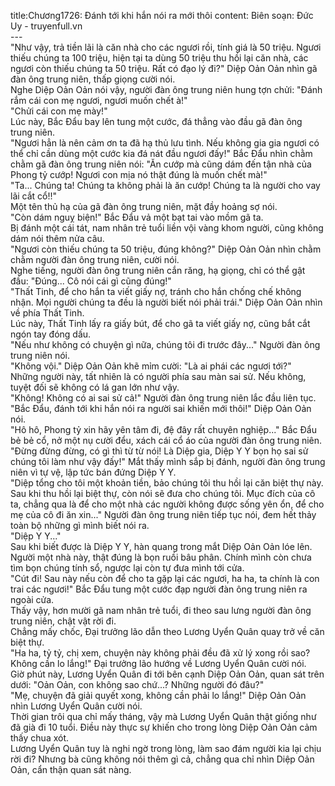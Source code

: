 title:Chương1726: Đánh tới khi hắn nói ra mới thôi
content:
Biên soạn: Đức Uy - truyenfull.vn<br>---<br>"Như vậy, trả tiền lãi là căn nhà cho các ngươi rồi, tính giá là 50 triệu. Ngươi thiếu chúng ta 100 triệu, hiện tại ta dùng 50 triệu thu hồi lại căn nhà, các ngươi còn thiếu chúng ta 50 triệu. Rất có đạo lý đi?" Diệp Oản Oản nhìn gã đàn ông trung niên, thấp giọng cười nói.<br>Nghe Diệp Oản Oản nói vậy, người đàn ông trung niên hung tợn chửi: "Đánh rắm cái con mẹ ngươi, ngươi muốn chết à!"<br>"Chửi cái con mẹ mày!"<br>Lúc này, Bắc Đẩu bay lên tung một cước, đá thẳng vào đầu gã đàn ông trung niên.<br>"Ngươi hẳn là nên cảm ơn ta đã hạ thủ lưu tình. Nếu không gia gia ngươi có thể chỉ cần dùng một cước kia đá nát đầu ngươi đấy!" Bắc Đẩu nhìn chằm chằm gã đàn ông trung niên nói: "Ăn cướp mà cũng dám đến tận nhà của Phong tỷ cướp! Ngươi con mịa nó thật đúng là muốn chết mà!"<br>"Ta... Chúng ta! Chúng ta không phải là ăn cướp! Chúng ta là người cho vay lãi cắt cổ!!"<br>Một tên thủ hạ của gã đàn ông trung niên, mặt đầy hoảng sợ nói.<br>"Còn dám nguỵ biện!" Bắc Đẩu vả một bạt tai vào mồm gã ta.<br>Bị đánh một cái tát, nam nhân trẻ tuổi liền vội vàng khom người, cũng không dám nói thêm nửa câu.<br>"Ngươi còn thiếu chúng ta 50 triệu, đúng không?" Diệp Oản Oản nhìn chằm chằm người đàn ông trung niên, cười nói.<br>Nghe tiếng, người đàn ông trung niên cắn răng, hạ giọng, chỉ có thể gật đầu: "Đúng... Cô nói cái gì cũng đúng!"<br>"Thất Tinh, để cho hắn ta viết giấy nợ, tránh cho hắn chống chế không nhận. Mọi người chúng ta đều là người biết nói phải trái." Diệp Oản Oản nhìn về phía Thất Tinh.<br>Lúc này, Thất Tinh lấy ra giấy bút, để cho gã ta viết giấy nợ, cũng bắt cắt ngón tay đóng dấu.<br>"Nếu như không có chuyện gì nữa, chúng tôi đi trước đây..." Người đàn ông trung niên nói.<br>"Không vội." Diệp Oản Oản khẽ mỉm cười: "Là ai phái các ngươi tới?"<br>Những người này, tất nhiên là có người phía sau màn sai sử. Nếu không, tuyệt đối sẽ không có lá gan lớn như vậy.<br>"Không! Không có ai sai sử cả!" Người đàn ông trung niên lắc đầu liên tục.<br>"Bắc Đẩu, đánh tới khi hắn nói ra người sai khiến mới thôi!" Diệp Oản Oản nói.<br>"Hô hô, Phong tỷ xin hãy yên tâm đi, đệ đây rất chuyên nghiệp..." Bắc Đẩu bẻ bẻ cổ, nở một nụ cười đểu, xách cái cổ áo của người đàn ông trung niên.<br>"Đừng đừng đừng, có gì thì từ từ nói! Là Diệp gia, Diệp Y Y bọn họ sai sử chúng tôi làm như vậy đấy!" Mắt thấy mình sắp bị đánh, người đàn ông trung niên vì tự vệ, lập tức bán đứng Diệp Y Y.<br>"Diệp tổng cho tôi một khoản tiền, bảo chúng tôi thu hồi lại căn biệt thự này. Sau khi thu hồi lại biệt thự, còn nói sẽ đưa cho chúng tôi. Mục đích của cô ta, chẳng qua là để cho một nhà các người không được sống yên ổn, để cho mẹ của cô đi ăn xin..." Người đàn ông trung niên tiếp tục nói, đem hết thảy toàn bộ những gì mình biết nói ra.<br>"Diệp Y Y..."<br>Sau khi biết được là Diệp Y Y, hàn quang trong mắt Diệp Oản Oản lóe lên.<br>Người một nhà này, thật đúng là bọn ruồi bâu phân. Chính mình còn chưa tìm bọn chúng tính sổ, ngược lại còn tự đưa mình tới cửa.<br>"Cút đi! Sau này nếu còn để cho ta gặp lại các ngươi, ha ha, ta chính là con trai các ngươi!" Bắc Đẩu tung một cước đạp người đàn ông trung niên ra ngoài cửa.<br>Thấy vậy, hơn mười gã nam nhân trẻ tuổi, đi theo sau lưng người đàn ông trung niên, chật vật rời đi.<br>Chẳng mấy chốc, Đại trưởng lão dẫn theo Lương Uyển Quân quay trở về căn biệt thự.<br>"Ha ha, tỷ tỷ, chị xem, chuyện này không phải đều đã xử lý xong rồi sao? Không cần lo lắng!" Đại trưởng lão hướng về Lương Uyển Quân cười nói.<br>Giờ phút này, Lương Uyển Quân đi tới bên cạnh Diệp Oản Oản, quan sát trên dưới: "Oản Oản, con không sao chứ...? Những người đó đâu?"<br>"Mẹ, chuyện đã giải quyết xong, không cần phải lo lắng!" Diệp Oản Oản nhìn Lương Uyển Quân cười nói.<br>Thời gian trôi qua chỉ mấy tháng, vậy mà Lương Uyển Quân thật giống như đã già đi 10 tuổi. Điều này thực sự khiến cho trong lòng Diệp Oản Oản cảm thấy chua xót.<br>Lương Uyển Quân tuy là nghi ngờ trong lòng, làm sao đám người kia lại chịu rời đi? Nhưng bà cũng không nói thêm gì cả, chẳng qua chỉ nhìn Diệp Oản Oản, cẩn thận quan sát nàng.